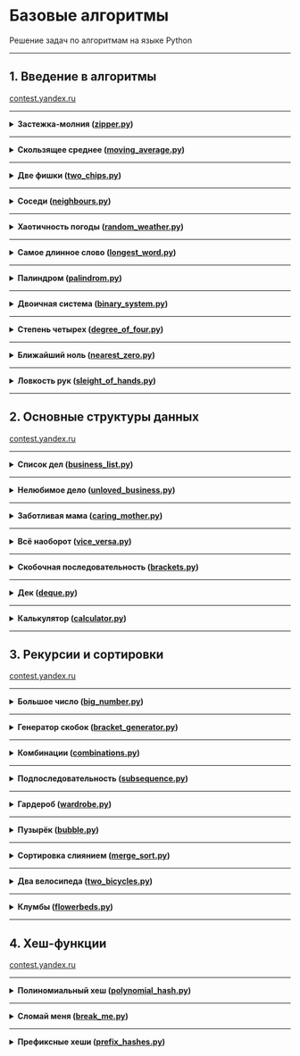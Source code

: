 # Базовые алгоритмы

Решение задач по алгоритмам на языке Python

---

## 1. Введение в алгоритмы

[contest.yandex.ru](https://contest.yandex.ru/contest/23389/problems/)

---

<details>
<summary>
<b>Застежка-молния (<a href="introduction/zipper.py">zipper.py</a>)</b>
</summary>
  
#### Условие
Даны два массива чисел длины n. Составьте из них один массив длины 2n,
в котором числа из входных массивов чередуются (первый — второй — первый — второй — ...).
При этом относительный порядок следования чисел из одного массива должен быть сохранён. 
  
#### Формат ввода
В первой строке записано целое число n –— длина каждого из массивов, 1 ≤ n ≤ 1000.
Во второй строке записано n чисел из первого массива, через пробел.
В третьей строке –— n чисел из второго массива.
Значения всех чисел –— натуральные и не превосходят 1000.

#### Формат вывода
Выведите 2n чисел из объединённого массива через пробел.
  
#### Пример 1
<table><tbody>
  <tr>
  <td><b>Ввод</b></td>
  <td><b>Вывод</b></td>  
  </tr>
  <tr>
    <td valign='top'>
      3<br>
      1 2 3<br>
      4 5 6<br>      
    </td>
    <td valign='top'>
      1 4 2 5 3 6<br>
    </td>      
  </tr>
</tbody></table>
  
#### Пример 2
<table><tbody>
  <tr>
  <td><b>Ввод</b></td>
  <td><b>Вывод</b></td>  
  </tr>
  <tr>
    <td valign='top'>
      1<br>
      1<br>
      2<br>
    </td>
    <td valign='top'>
      1 2<br>
    </td>
  </tr>    
</tbody></table>
  
#### Пример 3
<table><tbody>
  <tr>
   <td><b>Ввод</b></td>
   <td><b>Вывод</b></td>    
  </tr>
  <tr>
    <td valign='top'>
      3<br>
      1 8 9<br>
      2 3 1<br>
    </td>
    <td valign='top'>
      1 2 8 3 9 1<br>
    </td>
  </tr>
</tbody></table>
  
</details>

------

<details>
  <summary>
  <b>Скользящее среднее (<a href="introduction/moving_average.py">moving_average.py</a>)</b>
  </summary>
  
#### Условие
Вам дана статистика по числу запросов в секунду к вашему любимому рекомендательному сервису.
Измерения велись n секунд.
В секунду i поступает qi запросов.
Примените метод скользящего среднего с длиной окна k к этим данным и выведите результат. 
  
#### Формат ввода
В первой строке передаётся натуральное число n, количество секунд, в течение которых велись измерения. 1 ≤ n ≤ 105
Во второй строке через пробел записаны n целых неотрицательных чисел qi, каждое лежит в диапазоне от 0 до 103.
В третьей строке записано натуральное число k (1 ≤ k ≤ n) – окно сглаживания.
Примечание для Go:
Заметьте, что в данной задаче достаточно большой размер ввода. Поэтому необходимо задавать размер буфера для сканнера хотя бы 600 Кб.

#### Формат вывода
Выведите через пробел результат применения метода скользящего среднего к серии измерений.
Должно быть выведено n - k + 1 элементов, каждый элемент — вещественное (дробное) число.
  
#### Пример 1
<table><tbody>
  <tr>
  <td><b>Ввод</b></td>
  <td><b>Вывод</b></td>  
  </tr>
  <tr>
    <td valign='top'>
      7<br>
      1 2 3 4 5 6 7<br>
      4<br>      
    </td>
    <td valign='top'>
      2.5 3.5 4.5 5.5<br>
    </td>      
  </tr>
</tbody></table>
  
#### Пример 2
<table><tbody>
  <tr>
  <td><b>Ввод</b></td>
  <td><b>Вывод</b></td>  
  </tr>
  <tr>
    <td valign='top'>
      9<br>
      9 3 2 0 1 5 1 0 0<br>
      3<br>
    </td>
    <td valign='top'>
      4.6666666667 1.666666667 1 2 2.333333335 2 0.3333333<br>
    </td>
  </tr>    
</tbody></table>
  
#### Пример 3
<table><tbody>
  <tr>
   <td><b>Ввод</b></td>
   <td><b>Вывод</b></td>    
  </tr>
  <tr>
    <td valign='top'>
      5<br>
      1 2 3 4 5<br>
      5<br>
    </td>
    <td valign='top'>
      3<br>
    </td>
  </tr>
</tbody></table>

</details>

------

<details>
<summary>
<b>Две фишки (<a href="introduction/two_chips.py">two_chips.py</a>)</b>
</summary>
  
#### Условие
Рита и Гоша играют в игру. У Риты есть n фишек, на каждой из которых написано количество очков.
Сначала Гоша называет число k, затем Рита должна выбрать две фишки, сумма очков на которых равна заданному числу.
Рите надоело искать фишки самой, и она решила применить свои навыки программирования для решения этой задачи.
Помогите ей написать программу для поиска нужных фишек.
  
#### Формат ввода
В первой строке записано количество фишек n, 2 ≤ n ≤ 104.
Во второй строке записано n целых чисел —– очки на фишках Риты в диапазоне от -105 до 105.
В третьей строке —– загаданное Гошей целое число k, -105 ≤ k ≤ 105.

#### Формат вывода
Нужно вывести два числа —– очки на двух фишках, в сумме дающие k.
Если таких пар несколько, то можно вывести любую из них.
Если таких пар не существует, то вывести «None».
  
#### Пример 1
<table><tbody>
  <tr>
  <td><b>Ввод</b></td>
  <td><b>Вывод</b></td>  
  </tr>
  <tr>
    <td valign='top'>
      6<br>
      -1 -1 -9 -7 3 -6<br>
      2<br>      
    </td>
    <td valign='top'>
      -1 3<br>
    </td>      
  </tr>
</tbody></table>
  
#### Пример 2
<table><tbody>
  <tr>
  <td><b>Ввод</b></td>
  <td><b>Вывод</b></td>  
  </tr>
  <tr>
    <td valign='top'>
      8<br>
      6 2 8 -3 1 1 6 10<br>
      100<br>
    </td>
    <td valign='top'>
      None<br>
    </td>
  </tr>    
</tbody></table>

</details>

------

<details>
<summary>
<b>Соседи (<a href="introduction/neighbours.py">neighbours.py</a>)</b>
</summary>
  
#### Условие
Дана матрица. Нужно написать функцию, которая для элемента возвращает всех его соседей.
Соседним считается элемент, находящийся от текущего на одну ячейку влево, вправо, вверх или вниз.
Диагональные элементы соседними не считаются.
Например, в матрице A соседними элементами для (0, 0) будут 2 и 0. А для (2, 1) –— 1, 2, 7, 7.
  
#### Формат ввода
В первой строке задано n — количество строк матрицы. Во второй — количество столбцов m.
Числа m и n не превосходят 1000. В следующих n строках задана матрица.
Элементы матрицы — целые числа, по модулю не превосходящие 1000.
В последних двух строках записаны координаты элемента, соседей которого нужно найти.
Индексация начинается с нуля.

#### Формат вывода
Напечатайте нужные числа в возрастающем порядке через пробел.
  
#### Пример 1
<table><tbody>
  <tr>
  <td><b>Ввод</b></td>
  <td><b>Вывод</b></td>  
  </tr>
  <tr>
    <td valign='top'>
      4<br>
      3<br>
      1 2 3<br>
      0 2 6<br>
      7 4 1<br>
      2 7 0<br>
      3<br>
      0<br>
    </td>
    <td valign='top'>
      7 7<br>
    </td>      
  </tr>
</tbody></table>
  
#### Пример 2
<table><tbody>
  <tr>
  <td><b>Ввод</b></td>
  <td><b>Вывод</b></td>  
  </tr>
  <tr>
    <td valign='top'>
      4<br>
      3<br>
      1 2 3<br>
      0 2 6<br>
      7 4 1<br>
      2 7 0<br>
      0<br>
      0<br>
    </td>
    <td valign='top'>
      0 2<br>
    </td>
  </tr>    
</tbody></table>

</details>

------

<details>
<summary>
<b>Хаотичность погоды (<a href="introduction/random_weather.py">random_weather.py</a>)</b>
</summary>
  
#### Условие
Метеорологическая служба вашего города решила исследовать погоду новым способом.
Под температурой воздуха в конкретный день будем понимать максимальную температуру в этот день.
Под хаотичностью погоды за n дней служба понимает количество дней, в которые температура строго больше, 
чем в день до (если такой существует) и в день после текущего (если такой существует).
Например, если за 5 дней максимальная температура воздуха составляла [1, 2, 5, 4, 8] градусов,
то хаотичность за этот период равна 2: в 3-й и 5-й дни выполнялись описанные условия.
Определите по ежедневным показаниям температуры хаотичность погоды за этот период.
Заметим, что если число показаний n=1, то единственный день будет хаотичным.
  
#### Формат ввода
В первой строке дано число n –— длина периода измерений в днях, 1 ≤ n≤ 105. 
Во второй строке даны n целых чисел –— значения температуры в каждый из n дней.
Значения температуры не превосходят 273 по модулю.

#### Формат вывода
Выведите единственное число — хаотичность за данный период.
  
#### Пример 1
<table><tbody>
  <tr>
  <td><b>Ввод</b></td>
  <td><b>Вывод</b></td>  
  </tr>
  <tr>
    <td valign='top'>
      7<br>
      -1 -10 -8 0 2 0 5<br>
    </td>
    <td valign='top'>
      3<br>
    </td>      
  </tr>
</tbody></table>
  
#### Пример 2
<table><tbody>
  <tr>
  <td><b>Ввод</b></td>
  <td><b>Вывод</b></td>  
  </tr>
  <tr>
    <td valign='top'>
      5<br>
      1 2 5 4 8<br>
    </td>
    <td valign='top'>
      2<br>
    </td>
  </tr>    
</tbody></table>

</details>

------

<details>
<summary>
<b>Самое длинное слово (<a href="introduction/longest_word.py">longest_word.py</a>)</b>
</summary>
  
#### Условие
Чтобы подготовиться к семинару, Гоше надо прочитать статью по эффективному менеджменту.
Так как Гоша хочет спланировать день заранее, ему необходимо оценить сложность статьи.
Он придумал такой метод оценки: берётся случайное предложение из текста и в нём ищется самое длинное слово.
Его длина и будет условной сложностью статьи.
Помогите Гоше справиться с этой задачей.
  
#### Формат ввода
В первой строке дана длина текста L (1 ≤ L ≤ 105).
В следующей строке записан текст, состоящий из строчных латинских букв и пробелов.
Слово —– последовательность букв, не разделённых пробелами. 
Пробелы могут стоять в самом начале строки и в самом её конце.
Текст заканчивается переносом строки, этот символ не включается в число остальных L символов.

#### Формат вывода
В первой строке выведите самое длинное слово. Во второй строке выведите его длину.
Если подходящих слов несколько, выведите то, которое встречается раньше.
  
#### Пример 1
<table><tbody>
  <tr>
  <td><b>Ввод</b></td>
  <td><b>Вывод</b></td>  
  </tr>
  <tr>
    <td valign='top'>
      19<br>
      i love segment tree<br>
    </td>
    <td valign='top'>
      segment<br>
      7<br>
    </td>      
  </tr>
</tbody></table>
  
#### Пример 2
<table><tbody>
  <tr>
  <td><b>Ввод</b></td>
  <td><b>Вывод</b></td>  
  </tr>
  <tr>
    <td valign='top'>
      21<br>
      frog jumps from river<br>
    </td>
    <td valign='top'>
      jumps<br>
      5<br>
    </td>
  </tr>    
</tbody></table>

</details>

------

<details>
<summary>
<b>Палиндром (<a href="introduction/palindrom.py">palindrom.py</a>)</b>
</summary>
  
#### Условие
Помогите Васе понять, будет ли фраза палиндромом.
Учитываются только буквы и цифры, заглавные и строчные буквы считаются одинаковыми.
Решение должно работать за O(N), где N — длина строки на входе.
  
#### Формат ввода
В единственной строке записана фраза или слово.
Буквы могут быть только латинские. Длина текста не превосходит 20000 символов.
Фраза может состоять из строчных и прописных латинских букв, цифр, знаков препинания.

#### Формат вывода
Выведите «True», если фраза является палиндромом, и «False», если не является.
  
#### Пример 1
<table><tbody>
  <tr>
  <td><b>Ввод</b></td>
  <td><b>Вывод</b></td>  
  </tr>
  <tr>
    <td valign='top'>
      A man, a plan, a canal: Panama<br>
    </td>
    <td valign='top'>
      True<br>
    </td>      
  </tr>
</tbody></table>
  
#### Пример 2
<table><tbody>
  <tr>
  <td><b>Ввод</b></td>
  <td><b>Вывод</b></td>  
  </tr>
  <tr>
    <td valign='top'>
      zo<br>
    </td>
    <td valign='top'>
      False<br>
    </td>
  </tr>    
</tbody></table>

</details>

------

<details>
<summary>
<b>Двоичная система (<a href="introduction/binary_system.py">binary_system.py</a>)</b>
</summary>
  
#### Условие
Тимофей записал два числа в двоичной системе счисления и попросил Гошу вывести их сумму, также в двоичной системе.
Встроенную в язык программирования возможность сложения двоичных чисел применять нельзя.
Помогите Гоше решить задачу.
Решение должно работать за O(N), где N –— количество разрядов максимального числа на входе.
  
#### Формат ввода
Два числа в двоичной системе счисления, каждое на отдельной строке.
Длина каждого числа не превосходит 10 000 символов.

#### Формат вывода
Одно число в двоичной системе счисления.
  
#### Пример 1
<table><tbody>
  <tr>
  <td><b>Ввод</b></td>
  <td><b>Вывод</b></td>  
  </tr>
  <tr>
    <td valign='top'>
      1010<br>
      1011<br>
    </td>
    <td valign='top'>
      10101<br>
    </td>      
  </tr>
</tbody></table>
  
#### Пример 2
<table><tbody>
  <tr>
  <td><b>Ввод</b></td>
  <td><b>Вывод</b></td>  
  </tr>
  <tr>
    <td valign='top'>
      1<br>
      1<br>
    </td>
    <td valign='top'>
      10<br>
    </td>
  </tr>    
</tbody></table>

</details>

------

<details>
<summary>
<b>Степень четырех (<a href="introduction/degree_of_four.py">degree_of_four.py</a>)</b>
</summary>
  
#### Условие
Напишите программу, которая определяет, будет ли положительное целое число степенью четвёрки.
Подсказка: степенью четвёрки будут все числа вида 4n, где n – целое неотрицательное число.
  
#### Формат ввода
На вход подаётся целое число в диапазоне от 1 до 10000.

#### Формат вывода
Выведите «True», если число является степенью четырёх, «False» –— в обратном случае.
  
#### Пример 1
<table><tbody>
  <tr>
  <td><b>Ввод</b></td>
  <td><b>Вывод</b></td>  
  </tr>
  <tr>
    <td valign='top'>
      15<br>
    </td>
    <td valign='top'>
      False<br>
    </td>      
  </tr>
</tbody></table>
  
#### Пример 2
<table><tbody>
  <tr>
  <td><b>Ввод</b></td>
  <td><b>Вывод</b></td>  
  </tr>
  <tr>
    <td valign='top'>
      16<br>
    </td>
    <td valign='top'>
      True<br>
    </td>
  </tr>    
</tbody></table>

</details>

------

<details>
<summary>
<b>Ближайший ноль (<a href="introduction/nearest_zero.py">nearest_zero.py</a>)</b>
</summary>
  
#### Условие
Тимофей ищет место, чтобы построить себе дом. Улица, на которой он хочет жить, имеет длину n, то есть состоит из n одинаковых идущих подряд участков.
Каждый участок либо пустой, либо на нём уже построен дом.
Общительный Тимофей не хочет жить далеко от других людей на этой улице.
Поэтому ему важно для каждого участка знать расстояние до ближайшего пустого участка.
Если участок пустой, эта величина будет равна нулю — расстояние до самого себя.
Помогите Тимофею посчитать искомые расстояния. Для этого у вас есть карта улицы. 
Дома в городе Тимофея нумеровались в том порядке, в котором строились, поэтому их номера на карте никак не упорядочены.
Пустые участки обозначены нулями.
  
#### Формат ввода
В первой строке дана длина улицы —– n (1 ≤ n ≤ 106).
В следующей строке записаны n целых неотрицательных чисел — номера домов и обозначения пустых участков на карте (нули).
Гарантируется, что в последовательности есть хотя бы один ноль.
Номера домов (положительные числа) уникальны и не превосходят 109.

#### Формат вывода
Для каждого из участков выведите расстояние до ближайшего нуля. Числа выводите в одну строку, разделяя их пробелами.
  
#### Пример 1
<table><tbody>
  <tr>
  <td><b>Ввод</b></td>
  <td><b>Вывод</b></td>  
  </tr>
  <tr>
    <td valign='top'>
      5<br>
      0 1 4 9 0 0<br>
    </td>
    <td valign='top'>
     0 1 2 1 0<br>
    </td>      
  </tr>
</tbody></table>
  
#### Пример 2
<table><tbody>
  <tr>
  <td><b>Ввод</b></td>
  <td><b>Вывод</b></td>  
  </tr>
  <tr>
    <td valign='top'>
      6<br>
      0 7 9 4 8 20<br>
    </td>
    <td valign='top'>
      0 1 2 3 4 5<br>
    </td>
  </tr>    
</tbody></table>

</details>

------

<details>
<summary>
<b>Ловкость рук (<a href="introduction/sleight_of_hands.py">sleight_of_hands.py</a>)</b>
</summary>
  
#### Условие
«Тренажёр для скоростной печати» представляет собой квадратную клавиатуру из шестнадцати клавиш размером 4x4.
На каждой клавише может быть изображена либо точка, либо цифра от 1 до 9.
Занятие на тренажёре делится на раунды :
каждый раунд состоит из нескольких игр;
в разных раундах число игр может быть разным;
номер каждой игры в раунде обозначается счётчиком t.
Для каждого раунда на клавишах устанавливаются определённые значения, которые остаются неизменными в течение всех игр раунда.
Значение счётчика игр t не может превысить значение самого большого числа, отображённого на клавиатуре в текущем раунде.
В упражнении на тренажёре принимают участие два игрока, они играют вдвоём на одной клавиатуре.
Для каждого раунда устанавливается максимальное число клавиш, которые может нажать один игрок (оно обозначается переменной k и не изменяется в течение раунда).
В каждой отдельной игре участники должны вместе нажать на клавиши, на которых изображена цифра, соответствующая номеру игры t.
Например, во второй игре раунда игроки должны нажать все те клавиши, на которых изображена двойка.
В раунде могут быть игры, где не требуется нажимать кнопки: например, в приведённом варианте раунда в играх от t = 4 до t = 8 кнопки нажимать не потребуется: на клавиатуре нет цифр от 4 до 8.
Если в очередной игре у участников есть возможность нажать все необходимые клавиши — они их нажимают и получают 1 балл.
Предположим, что для раунда задан набор кнопок, как на картинке, и k = 3 (каждый из участников может нажать не более трёх кнопок).
Тогда во второй игре (t = 2), где должны быть нажаты двойки, игроки вдвоём смогут нажать только 6 клавиш (k * 2 = 6). 
Но на клавиатуре семь двоек; участники не смогут нажать их все и не получат балл.

Напишите программу, которая будет принимать данные для определённого раунда:
значение k, значения для кнопок и вычислит количество баллов, которое будут заработано в этом раунде.
  
#### Формат ввода
В первой строке дано целое число k (1 ≤ k ≤ 5).
В четырёх следующих строках заданы значения для кнопок –— по 4 символа в каждой строке. Каждый символ —– либо точка, либо цифра от 1 до 9.
Символы одной строки идут подряд и не разделены пробелами.

#### Формат вывода
Выведите единственное число –— количество баллов, которое игроки наберут в раунде.
  
#### Пример 1
<table><tbody>
  <tr>
  <td><b>Ввод</b></td>
  <td><b>Вывод</b></td>  
  </tr>
  <tr>
    <td valign='top'>
      3<br>
      1231<br>
      2..2<br>
      2..2<br>
      2..2<br>
    </td>
    <td valign='top'>
     2<br>
    </td>      
  </tr>
</tbody></table>
  
#### Пример 2
<table><tbody>
  <tr>
  <td><b>Ввод</b></td>
  <td><b>Вывод</b></td>  
  </tr>
  <tr>
    <td valign='top'>
      4<br>
      1111<br>
      9999<br>
      1111<br>
      9911<br>
    </td>
    <td valign='top'>
      1<br>
    </td>
  </tr>    
</tbody></table>

#### Пример 3
<table><tbody>
  <tr>
  <td><b>Ввод</b></td>
  <td><b>Вывод</b></td>  
  </tr>
  <tr>
    <td valign='top'>
      4<br>
      1111<br>
      1111<br>
      1111<br>
      1111<br>
    </td>
    <td valign='top'>
      0<br>
    </td>
  </tr>    
</tbody></table>

</details>

------

## 2. Основные структуры данных

[contest.yandex.ru](https://contest.yandex.ru/contest/23758/problems/)

---

<details>
<summary>
<b>Список дел (<a href="basic_data_structures/business_list.py">business_list.py</a>)</b>
</summary>
  
#### Условие
Васе нужно распечатать свой список дел на сегодня. Помогите ему: напишите функцию, которая печатает все его дела. Известно, что дел у Васи не больше 5000.
Внимание: в этой задаче не нужно считывать входные данные. Нужно написать только функцию, которая принимает на вход голову списка и печатает его элементы.
Ниже дано описание структуры, которая задаёт узел списка.
Используйте заготовки кода для данной задачи, расположенные по ссылкам:

- c++
- Java
- js
- Python
- C#
- go

Решение надо отправлять только в виде файла с расширением, которое соответствует вашему языку. Иначе даже корректно написанное решение не пройдет тесты.
  
#### Формат ввода
В качестве ответа сдайте только код функции, которая печатает элементы списка. Длина списка не превосходит 5000 элементов. Список не бывает пустым.
Следуйте следующим правилам при отправке решений:
- По умолчанию выбран компилятор Make, выбор компилятора в данной задаче недоступен.
- Решение нужно отправлять в виде файла с расширением соответствующем вашему языку программирования.
- Для Java файл должен называться Solution.java, для C# – Solution.cs
- Для остальных языков программирования это имя использовать нельзя (имя «solution» тоже).
- Для Go укажите package main.

#### Формат вывода
Функция должна напечатать элементы списка по одному в строке.
  
</details>

------

<details>
<summary>
<b>Нелюбимое дело (<a href="basic_data_structures/unloved_business.py">unloved_business.py</a>)</b>
</summary>
  
#### Условие
Вася размышляет, что ему можно не делать из того списка дел, который он составил. Но, кажется, все пункты очень важные! Вася решает загадать число и удалить дело, которое идёт под этим номером. Список дел представлен в виде односвязного списка. Напишите функцию solution, которая принимает на вход голову списка и номер удаляемого дела и возвращает голову обновлённого списка.
Внимание: в этой задаче не нужно считывать входные данные. Нужно написать только функцию, которая принимает на вход голову списка и номер удаляемого элемента и возвращает голову обновлённого списка.
Используйте заготовки кода для данной задачи, расположенные по ссылкам:

- c++
- Java
- js
- Python
- C#
- go

Решение надо отправлять только в виде файла с расширением, которое соответствует вашему языку. Иначе даже корректно написанное решение не пройдет тесты.
  
#### Формат ввода
Функция принимает голову списка и индекс элемента, который надо удалить (нумерация с нуля). Список содержит не более 5000 элементов. Список не бывает пустым.
Следуйте следующим правилам при отправке решений:
- По умолчанию выбран компилятор Make, выбор компилятора в данной задаче недоступен.
- Решение нужно отправлять в виде файла с расширением соответствующем вашему языку программирования.
- Для Java файл должен называться Solution.java, для C# – Solution.cs
- Для остальных языков программирования это имя использовать нельзя (имя «solution» тоже).
- Для Go укажите package main.

#### Формат вывода
Верните голову списка, в котором удален нужный элемент.
  
</details>

------

<details>
<summary>
<b>Заботливая мама (<a href="basic_data_structures/caring_mother.py">caring_mother.py</a>)</b>
</summary>
  
#### Условие
Мама Васи хочет знать, что сын планирует делать и когда. Помогите ей: напишите функцию solution, определяющую индекс первого вхождения передаваемого ей на вход значения в связном списке, если значение присутствует.
Внимание: в этой задаче не нужно считывать входные данные. Нужно написать только функцию, которая принимает на вход голову списка и искомый элемент, а возвращает целое число — индекс найденного элемента или -1.
Используйте заготовки кода для данной задачи, расположенные по ссылкам:

- c++
- Java
- js
- Python
- C#
- go
- Kotlin
- Swift
  
#### Формат ввода
Функция на вход принимает голову односвязного списка и элемент, который нужно найти. Длина списка не превосходит 10000 элементов. Список не бывает пустым.

Инструкцию по работе с Make вы можете найти в конце этого урока

#### Формат вывода
Функция возвращает индекс первого вхождения искомого элемента в список(индексация начинается с нуля). Если элемент не найден, нужно вернуть -1.
  
</details>

------

<details>
<summary>
<b>Всё наоборот (<a href="basic_data_structures/vice_versa.py">vice_versa.py</a>)</b>
</summary>

#### Условие
Вася решил запутать маму —– делать дела в обратном порядке. Список его дел теперь хранится в двусвязном списке. Напишите функцию, которая вернёт список в обратном порядке.
Внимание: в этой задаче не нужно считывать входные данные. Нужно написать только функцию, которая принимает на вход голову двусвязного списка и возвращает голову перевёрнутого списка.
Используйте заготовки кода для данной задачи, расположенные по ссылкам:

- c++
- Java
- js
- Python
- C#
- go
- Kotlin
- Swift
  
#### Формат ввода
Функция принимает на вход единственный аргумент — голову двусвязного списка.
Длина списка не превосходит 1000 элементов. Список не бывает пустым.

Инструкцию по работе с Make вы можете найти в конце этого урока

#### Формат вывода
Функция должна вернуть голову развернутого списка.
  
</details>

------

<details>
<summary>
<b>Скобочная последовательность (<a href="basic_data_structures/brackets.py">brackets.py</a>)</b>
</summary>

#### Условие
Вот какую задачу Тимофей предложил на собеседовании одному из кандидатов. Если вы с ней ещё не сталкивались, то наверняка столкнётесь –— она довольно популярная.
Дана скобочная последовательность. Нужно определить, правильная ли она.
Будем придерживаться такого определения:
пустая строка —– правильная скобочная последовательность;
правильная скобочная последовательность, взятая в скобки одного типа, –— правильная скобочная последовательность;
правильная скобочная последовательность с приписанной слева или справа правильной скобочной последовательностью —– тоже правильная.
На вход подаётся последовательность из скобок трёх видов: [], (), {}. Напишите функцию is_correct_bracket_seq, которая принимает на вход скобочную последовательность и возвращает True, если последовательность правильная, а иначе False.
  
#### Формат ввода
На вход подаётся одна строка, содержащая скобочную последовательность. Скобки записаны подряд, без пробелов.

#### Формат вывода
Выведите «True» или «False».

#### Пример 1
<table><tbody>
  <tr>
  <td><b>Ввод</b></td>
  <td><b>Вывод</b></td>  
  </tr>
  <tr>
    <td valign='top'>
      {[()]}<br>
      {}<br>
    </td>
    <td valign='top'>
     True<br>
     True<br> 
    </td>      
  </tr>
</tbody></table>
  
  
</details>

------

<details>
<summary>
<b>Дек (<a href="basic_data_structures/deque.py">deque.py</a>)</b>
</summary>

#### Условие
Гоша реализовал структуру данных Дек, максимальный размер которого определяется заданным числом. Методы push_back(x), push_front(x), pop_back(), pop_front() работали корректно. Но, если в деке было много элементов, программа работала очень долго. Дело в том, что не все операции выполнялись за O(1). Помогите Гоше! Напишите эффективную реализацию.

Внимание: при реализации нельзя использовать связный список.
  
#### Формат ввода
В первой строке записано количество команд n — целое число, не превосходящее 100000. Во второй строке записано число m — максимальный размер дека. Он не превосходит 50000. В следующих n строках записана одна из команд:

-push_back(value) – добавить элемент в конец дека. Если в деке уже находится максимальное число элементов, вывести «error».
-push_front(value) – добавить элемент в начало дека. Если в деке уже находится максимальное число элементов, вывести «error».
-pop_front() – вывести первый элемент дека и удалить его. Если дек был пуст, то вывести «error».
-pop_back() – вывести последний элемент дека и удалить его. Если дек был пуст, то вывести «error». value — целое число, по модулю не превосходящее 1000.

#### Формат вывода
Выведите результат выполнения каждой команды на отдельной строке. Для успешных запросов push_back(x) и push_front(x) ничего выводить не надо.

#### Пример 1
<table><tbody>
  <tr>
  <td><b>Ввод</b></td>
  <td><b>Вывод</b></td>  
  </tr>
  <tr>
    <td valign='top'>
      4<br>
      4<br>
      push_front 861<br>
      push_front -819<br>
      pop_back<br>
      pop_back<br>
    </td>
    <td valign='top'>
     861<br>
     -819<br> 
    </td>      
  </tr>
</tbody></table>
  
  
</details>

------

<details>
<summary>
<b>Калькулятор (<a href="basic_data_structures/calculator.py">calculator.py</a>)</b>
</summary>

#### Условие
Задание связано с обратной польской нотацией. Она используется для парсинга арифметических выражений. Еще её иногда называют постфиксной нотацией.

В постфиксной нотации операнды расположены перед знаками операций.

Пример:

10 2 4 *

означает 10 - 2 * 4 и равно 2

Разберём последний пример подробнее:

Знак * стоит сразу после чисел 2 и 4, значит к ним нужно применить операцию, которую этот знак обозначает, то есть перемножить эти два числа. В результате получим 8.

После этого выражение приобретёт вид:

10 8 -

Операцию «минус» нужно применить к двум идущим перед ней числам, то есть 10 и 8. В итоге получаем 2.

Рассмотрим алгоритм более подробно. Для его реализации будем использовать стек.

Для вычисления значения выражения, записанного в обратной польской нотации, нужно считывать выражение слева направо и придерживаться следующих шагов:

Обработка входного символа: Если на вход подан операнд, он помещается на вершину стека. Если на вход подан знак операции, то эта операция выполняется над требуемым количеством значений, взятых из стека в порядке добавления. Результат выполненной операции помещается на вершину стека.
Если входной набор символов обработан не полностью, перейти к шагу 1.
После полной обработки входного набора символов результат вычисления выражения находится в вершине стека. Если в стеке осталось несколько чисел, то надо вывести только верхний элемент.
Замечание про отрицательные числа и деление: в этой задаче под делением понимается математическое целочисленное деление. Это значит, что округление всегда происходит вниз. А именно: если a / b = c, то b ⋅ c — это наибольшее число, которое не превосходит a и одновременно делится без остатка на b.

Например, -1 / 3 = -1. Будьте осторожны: в C++, Java и Go, например, деление чисел работает иначе.

В текущей задаче гарантируется, что деления на отрицательное число нет.
 
#### Формат ввода
В единственной строке дано выражение, записанное в обратной польской нотации. Числа и арифметические операции записаны через пробел.

На вход могут подаваться операции: +, -, *, / и числа, по модулю не превосходящие 10000.

Гарантируется, что значение промежуточных выражений в тестовых данных по модулю не больше 50000.

#### Формат вывода
Выведите единственное число — значение выражения.

#### Пример 
<table><tbody>
  <tr>
  <td><b>Ввод</b></td>
  <td><b>Вывод</b></td>  
  </tr>
  <tr>
    <td valign='top'>
      2 1 + 3 *<br>
    </td>
    <td valign='top'>
     9<br> 
    </td>      
  </tr>
</tbody></table>
  
  
</details>

---

## 3. Рекурсии и сортировки

[contest.yandex.ru](https://contest.yandex.ru/contest/24734/problems/)

---

<details>
<summary>
<b>Большое число (<a href="recursion_and_sortings/big_number.py">big_number.py</a>)</b>
</summary>
  
#### Условие
Вечером ребята решили поиграть в игру «Большое число».
Даны числа. Нужно определить, какое самое большое число можно из них составить.
  
#### Формат ввода
В первой строке записано n — количество чисел. Оно не превосходит 100.
Во второй строке через пробел записаны n неотрицательных чисел, каждое из которых не превосходит 1000.

#### Формат вывода
Нужно вывести самое большое число, которое можно составить из данных чисел.
  
#### Пример 1
<table><tbody>
  <tr>
  <td><b>Ввод</b></td>
  <td><b>Вывод</b></td>  
  </tr>
  <tr>
    <td valign='top'>
      3<br>
      15 56 2<br>      
    </td>
    <td valign='top'>
      56215<br>
    </td>      
  </tr>
</tbody></table>
  
#### Пример 2
<table><tbody>
  <tr>
  <td><b>Ввод</b></td>
  <td><b>Вывод</b></td>  
  </tr>
  <tr>
    <td valign='top'>
      3<br>
      1 783 2<br>
    </td>
    <td valign='top'>
      78321<br>
    </td>
  </tr>    
</tbody></table>
  
#### Пример 3
<table><tbody>
  <tr>
   <td><b>Ввод</b></td>
   <td><b>Вывод</b></td>    
  </tr>
  <tr>
    <td valign='top'>
      5<br>
      2 4 5 2 10<br>
    </td>
    <td valign='top'>
      542210<br>
    </td>
  </tr>
</tbody></table>
  
</details>

------

<details>
<summary>
<b>Генератор скобок (<a href="recursion_and_sortings/bracket_generator.py">bracket_generator.py</a>)</b>
</summary>
  
#### Условие
Рита по поручению Тимофея наводит порядок в правильных скобочных последовательностях (ПСП), состоящих только из круглых скобок (). Для этого ей надо сгенерировать все ПСП длины 2n в алфавитном порядке —– алфавит состоит из ( и ) и открывающая скобка идёт раньше закрывающей.

Помогите Рите —– напишите программу, которая по заданному n выведет все ПСП в нужном порядке.

Рассмотрим второй пример. Надо вывести ПСП из четырёх символов. Таких всего две:

1. (())
2. ()()
(()) идёт раньше ()(), так как первый символ у них одинаковый, а на второй позиции у первой ПСП стоит (, который идёт раньше ).
  
#### Формат ввода
На вход функция принимает n — целое число от 0 до 10.

#### Формат вывода
Функция должна напечатать все возможные скобочные последовательности заданной длины в алфавитном (лексикографическом) порядке.
  
#### Пример 1
<table><tbody>
  <tr>
  <td><b>Ввод</b></td>
  <td><b>Вывод</b></td>  
  </tr>
  <tr>
    <td valign='top'>
      3<br>
      <br>
      <br>
      <br>
    </td>
    <td valign='top'>
      ((()))<br>
      (()())<br>
      (())()<br>
      ()(())<br>
      ()()()<br>
    </td>      
  </tr>
</tbody></table>
  
#### Пример 2
<table><tbody>
  <tr>
  <td><b>Ввод</b></td>
  <td><b>Вывод</b></td>  
  </tr>
  <tr>
    <td valign='top'>
      2<br>
      <br>
      <br>
    </td>
    <td valign='top'>
      (())<br>
      ()()<br>
    </td>
  </tr>    
</tbody></table>
 
</details>

------

<details>
<summary>
<b>Комбинации (<a href="recursion_and_sortings/combinations.py">combinations.py</a>)</b>
</summary>
  
#### Условие
На клавиатуре старых мобильных телефонов каждой цифре соответствовало несколько букв. Примерно так:

2:'abc',
3:'def',
4:'ghi',
5:'jkl',
6:'mno',
7:'pqrs',
8:'tuv',
9:'wxyz'

Вам известно в каком порядке были нажаты кнопки телефона, без учета повторов. Напечатайте все комбинации букв, которые можно набрать такой последовательностью нажатий.
  
#### Формат ввода
На вход подается строка, состоящая из цифр 2-9 включительно. Длина строки не превосходит 10 символов.

#### Формат вывода
Выведите все возможные комбинации букв через пробел.
  
#### Пример 1
<table><tbody>
  <tr>
  <td><b>Ввод</b></td>
  <td><b>Вывод</b></td>  
  </tr>
  <tr>
    <td valign='top'>
      23<br>      
    </td>
    <td valign='top'>
      ad ae af bd be bf cd ce cf<br>      
    </td>      
  </tr>
</tbody></table>
  
#### Пример 2
<table><tbody>
  <tr>
  <td><b>Ввод</b></td>
  <td><b>Вывод</b></td>  
  </tr>
  <tr>
    <td valign='top'>
      92<br>      
    </td>
    <td valign='top'>
      wa wb wc xa xb xc ya yb yc za zb zc<br>      
    </td>
  </tr>    
</tbody></table>
 
</details>

------

<details>
<summary>
<b>Подпоследовательность (<a href="recursion_and_sortings/subsequence.py">subsequence.py</a>)</b>
</summary>
  
#### Условие
Гоша любит играть в игру «Подпоследовательность»: даны 2 строки, и нужно понять, является ли первая из них подпоследовательностью второй. Когда строки достаточно длинные, очень трудно получить ответ на этот вопрос, просто посмотрев на них. Помогите Гоше написать функцию, которая решает эту задачу.
  
#### Формат ввода
В первой строке записана строка s.
Во второй —- строка t.
Обе строки состоят из маленьких латинских букв, длины строк не превосходят 150000. Строки не могут быть пустыми.

#### Формат вывода
Выведите True, если s является подпоследовательностью t, иначе —– False.
  
#### Пример 1
<table><tbody>
  <tr>
  <td><b>Ввод</b></td>
  <td><b>Вывод</b></td>  
  </tr>
  <tr>
    <td valign='top'>
      abc<br>
      ahbgdcu<br>
    </td>
    <td valign='top'>
      True<br>      
    </td>      
  </tr>
</tbody></table>
  
#### Пример 2
<table><tbody>
  <tr>
  <td><b>Ввод</b></td>
  <td><b>Вывод</b></td>  
  </tr>
  <tr>
    <td valign='top'>
      abcp<br>
      ahpc<br>
    </td>
    <td valign='top'>
      False<br>      
    </td>
  </tr>    
</tbody></table>
 
</details>

------

<details>
<summary>
<b>Гардероб (<a href="recursion_and_sortings/wardrobe.py">wardrobe.py</a>)</b>
</summary>
  
#### Условие
Рита решила оставить у себя одежду только трёх цветов: розового, жёлтого и малинового. После того как вещи других расцветок были убраны, Рита захотела отсортировать свой новый гардероб по цветам. Сначала должны идти вещи розового цвета, потом —– жёлтого, и в конце —– малинового. Помогите Рите справиться с этой задачей.
Примечание: попробуйте решить задачу за один проход по массиву!
  
#### Формат ввода
В первой строке задано количество предметов в гардеробе: n –— оно не превосходит 1000000. Во второй строке даётся массив, в котором указан цвет для каждого предмета. Розовый цвет обозначен 0, жёлтый —– 1, малиновый –— 2.

#### Формат вывода
Нужно вывести в строку через пробел цвета предметов в правильном порядке.
  
#### Пример 1
<table><tbody>
  <tr>
  <td><b>Ввод</b></td>
  <td><b>Вывод</b></td>  
  </tr>
  <tr>
    <td valign='top'>
      7<br>
      0 2 1 2 0 0 1<b>
    </td>
    <td valign='top'>
      0 0 0 1 1 2 2<br>      
    </td>      
  </tr>
</tbody></table>
  
#### Пример 2
<table><tbody>
  <tr>
  <td><b>Ввод</b></td>
  <td><b>Вывод</b></td>  
  </tr>
  <tr>
    <td valign='top'>
      5<br>
      2 1 2 0 1<br>
    </td>
    <td valign='top'>
      0 1 1 2 2<br>      
    </td>
  </tr>    
</tbody></table>

#### Пример 3
<table><tbody>
  <tr>
  <td><b>Ввод</b></td>
  <td><b>Вывод</b></td>  
  </tr>
  <tr>
    <td valign='top'>
      6<br>
      2 1 1 2 0 2<br>
    </td>
    <td valign='top'>
      0 1 1 2 2 2<br>      
    </td>
  </tr>    
</tbody></table>
 
</details>

------

<details>
<summary>
<b>Пузырёк (<a href="recursion_and_sortings/bubble.py">bubble.py</a>)</b>
</summary>
  
#### Условие
Чтобы выбрать самый лучший алгоритм для решения задачи, Гоша продолжил изучать разные сортировки. На очереди сортировка пузырьком — https://ru.wikipedia.org/wiki/Сортировка_пузырьком

Её алгоритм следующий (сортируем по неубыванию):
На каждой итерации проходим по массиву, поочередно сравнивая пары соседних элементов. Если элемент на позиции i больше элемента на позиции i + 1, меняем их местами. После первой итерации самый большой элемент всплывёт в конце массива.
Проходим по массиву, выполняя указанные действия до тех пор, пока на очередной итерации не окажется, что обмены больше не нужны, то есть массив уже отсортирован.
После не более чем n – 1 итераций выполнение алгоритма заканчивается, так как на каждой итерации хотя бы один элемент оказывается на правильной позиции.
Помогите Гоше написать код алгоритма.
  
#### Формат ввода
В первой строке на вход подаётся натуральное число n — длина массива, 2 ≤ n ≤ 1000.
Во второй строке через пробел записано n целых чисел.
Каждое из чисел по модулю не превосходит 1000.

Обратите внимание, что считывать нужно только 2 строки: значение n и входной массив.

#### Формат вывода
После каждого прохода по массиву, на котором какие-то элементы меняются местами, выводите его промежуточное состояние.
Таким образом, если сортировка завершена за k меняющих массив итераций, то надо вывести k строк по n чисел в каждой — элементы массива после каждой из итераций.
Если массив был изначально отсортирован, то просто выведите его.
  
#### Пример 1
<table><tbody>
  <tr>
  <td><b>Ввод</b></td>
  <td><b>Вывод</b></td>  
  </tr>
  <tr>
    <td valign='top'>
      5<br>
      4 3 9 2 1<b>
    </td>
    <td valign='top'>
      3 4 2 1 9<br>
      3 2 1 4 9<br>
      2 1 3 4 9<br>
      1 2 3 4 9<br>
    </td>      
  </tr>
</tbody></table>
  
#### Пример 2
<table><tbody>
  <tr>
  <td><b>Ввод</b></td>
  <td><b>Вывод</b></td>  
  </tr>
  <tr>
    <td valign='top'>
      5<br>
      12 8 9 10 11<br>
    </td>
    <td valign='top'>
      8 9 10 11 12<br>      
    </td>
  </tr>    
</tbody></table>
 
</details>

------

<details>
<summary>
<b>Сортировка слиянием (<a href="recursion_and_sortings/merge_sort.py">merge_sort.py</a>)</b>
</summary>
  
#### Условие
Гоше дали задание написать красивую сортировку слиянием. Поэтому Гоше обязательно надо реализовать отдельно функцию merge и функцию merge_sort.
Функция merge принимает два отсортированных массива, сливает их в один отсортированный массив и возвращает его. Если требуемая сигнатура имеет вид merge(array, left, mid, right), то первый массив задаётся полуинтервалом [left,mid) массива array, а второй – полуинтервалом [mid,right) массива array.
Функция merge_sort принимает некоторый подмассив, который нужно отсортировать. Подмассив задаётся полуинтервалом — его началом и концом. Функция должна отсортировать передаваемый в неё подмассив, она ничего не возвращает.
Функция merge_sort разбивает полуинтервал на две половинки и рекурсивно вызывает сортировку отдельно для каждой. Затем два отсортированных массива сливаются в один с помощью merge.
Заметьте, что в функции передаются именно полуинтервалы [bein,end), то есть правый конец не включается. Например, если вызвать merge_sort(arr, 0, 4), где 
arr=[4,5,3,0,1,2], то будут отсортированы только первые четыре элемента, изменённый массив будет выглядеть как arr=[0,34,5,1,2].
Реализуйте эти две функции.
Используйте заготовки кода для данной задачи, расположенные по ссылкам:
c++
Java
js
Python
C#
go
Kotlin
Swift
  
#### Формат ввода
В первой строке на вход подаётся натуральное число n — длина массива, 2 ≤ n ≤ 1000.
Во второй строке через пробел записано n целых чисел.
Каждое из чисел по модулю не превосходит 1000.

Обратите внимание, что считывать нужно только 2 строки: значение n и входной массив.

#### Формат вывода
Передаваемый в функции массив состоит из целых чисел, не превосходящих по модулю 109. Длина сортируемого диапазона не превосходит 105.

Инструкцию по работе с Make вы можете найти в конце этого урока

</details>

------

<details>
<summary>
<b>Два велосипеда (<a href="recursion_and_sortings/two_bicycles.py">two_bicycles.py</a>)</b>
</summary>
  
#### Условие
Вася решил накопить денег на два одинаковых велосипеда — себе и сестре. У Васи есть копилка, в которую каждый день он может добавлять деньги (если, конечно, у него есть такая финансовая возможность). В процессе накопления Вася не вынимает деньги из копилки.
У вас есть информация о росте Васиных накоплений — сколько у Васи в копилке было денег в каждый из дней.
Ваша задача — по заданной стоимости велосипеда определить первый день, в которой Вася смог бы купить один велосипед, и первый день, в который Вася смог бы купить два велосипеда.
Подсказка: решение должно работать за O(log n).
  
#### Формат ввода
В первой строке дано число дней n, по которым велись наблюдения за Васиными накоплениями. 1 ≤ n ≤ 106.
В следующей строке записаны n целых неотрицательных чисел. Числа идут в порядке неубывания. Каждое из чисел не превосходит 106.
В третьей строке записано целое положительное число s — стоимость велосипеда. Это число не превосходит 106.
Обратите внимание, что считывать нужно только 2 строки: значение n и входной массив.

#### Формат вывода
Нужно вывести два числа — номера дней по условию задачи.
Если необходимой суммы в копилке не нашлось, нужно вернуть -1 вместо номера дня.

#### Пример 1
<table><tbody>
  <tr>
  <td><b>Ввод</b></td>
  <td><b>Вывод</b></td>  
  </tr>
  <tr>
    <td valign='top'>
      6<br>
      1 2 4 4 6 8<b>
      3<b>  
    </td>
    <td valign='top'>
      3 5<br>      
    </td>      
  </tr>
</tbody></table>
  
#### Пример 2
<table><tbody>
  <tr>
  <td><b>Ввод</b></td>
  <td><b>Вывод</b></td>  
  </tr>
  <tr>
    <td valign='top'>
      6<br>
      1 2 4 4 4 4<br>
      3<b>
    </td>
    <td valign='top'>
      3 -1<br>      
    </td>
  </tr>    
</tbody></table>

#### Пример 3
<table><tbody>
  <tr>
  <td><b>Ввод</b></td>
  <td><b>Вывод</b></td>  
  </tr>
  <tr>
    <td valign='top'>
      6<br>
      1 2 4 4 4 4<br>
      10<b>
    </td>
    <td valign='top'>
      -1 -1<br>      
    </td>
  </tr>    
</tbody></table>

</details>

------

<details>
<summary>
<b>Клумбы (<a href="recursion_and_sortings/flowerbeds.py">flowerbeds.py</a>)</b>
</summary>
  
#### Условие
Алла захотела, чтобы у неё под окном были узкие клумбы с тюльпанам. На схеме земельного участка клумбы обозначаются просто горизонтальными отрезками, лежащими на одной прямой. Для ландшафтных работ было нанято n садовников. Каждый из них обрабатывал какой-то отрезок на схеме. Процесс был организован не очень хорошо, иногда один и тот же отрезок или его часть могли быть обработаны сразу несколькими садовниками. Таким образом, отрезки, обрабатываемые двумя разными садовниками, сливаются в один. Непрерывный обработанный отрезок затем станет клумбой. Нужно определить границы будущих клумб.
Рассмотрим примеры.
Пример 1:
Даны 4 отрезка: [7,8],[7,8],[2,3],[6,10].
Два одинаковых отрезка [7,8] и [7,8] сливаются в один, но потом их накрывает отрезок [6,10]
Таким образом, имеем две клумбы с координатами [2, 3] и [6,10].
Пример 2
Во втором сэмпле опять 4 отрезка: [2,3], [3,4],[3,4],[5,6].
Отрезки [2,3],[3,4] и [3,4] сольются в один отрезок [2,4].
Отрезок [5,6]  ни с кем не объединяется, добавляем его в ответ.
  
#### Формат ввода
В первой строке задано количество садовников n. Число садовников не превосходит 100000.
В следующих n строках через пробел записаны координаты клумб в формате: start end, где start —– координата начала, end —– координата конца. Оба числа целые, неотрицательные и не превосходят 10 в 7 степени. start строго меньше, чем end.

#### Формат вывода
Нужно вывести координаты каждой из получившихся клумб в отдельных строках. Данные должны выводиться в отсортированном порядке —– сначала клумбы с меньшими координатами, затем —– с бОльшими.

#### Пример 1
<table><tbody>
  <tr>
  <td><b>Ввод</b></td>
  <td><b>Вывод</b></td>  
  </tr>
  <tr>
    <td valign='top'>
      4<br>
      7 8<br>
      7 8<br>
      2 3<br>
      6 10<br>
    </td>
    <td valign='top'>
      2 3<br>  
      6 10<br>
    </td>      
  </tr>
</tbody></table>
  
#### Пример 2
<table><tbody>
  <tr>
  <td><b>Ввод</b></td>
  <td><b>Вывод</b></td>  
  </tr>
  <tr>
    <td valign='top'>
      4<br>
      2 3<br>
      5 6<br>
      3 4<br>
      3 4<br>
    </td>
    <td valign='top'>
      2 4<br>
      5 6<br>
    </td>
  </tr>    
</tbody></table>

#### Пример 3
<table><tbody>
  <tr>
  <td><b>Ввод</b></td>
  <td><b>Вывод</b></td>  
  </tr>
  <tr>
    <td valign='top'>
      6<br>
      1 3<br>
      3 5<br>
      4 6<br>
      5 6<br>
      2 4<br>
      7 10<br>
    </td>
    <td valign='top'>
      1 6<br>
      7 10<br>
    </td>
  </tr>    
</tbody></table>

</details>

---

## 4. Хеш-функции

[contest.yandex.ru](https://contest.yandex.ru/contest/26205/problems/)

---

<details>
<summary>
<b>Полиномиальный хеш (<a href="hash_functions/polynomial_hash.py">polynomial_hash.py</a>)</b>
</summary>
  
#### Условие
Алле очень понравился алгоритм вычисления полиномиального хеша. Помогите ей написать функцию, вычисляющую хеш строки s. В данной задаче необходимо использовать в качестве значений отдельных символов их коды в таблице ASCII.
  
#### Формат ввода
В первой строке дано число a (1 ≤ a ≤ 1000) –— основание, по которому считается хеш.
Во второй строке дано число m (1 ≤ m ≤ 109) –— модуль.
В третьей строке дана строка s (0 ≤ |s| ≤ 106), состоящая из больших и маленьких латинских букв.

#### Формат вывода
Выведите целое неотрицательное число –— хеш заданной строки.
  
#### Пример 1
<table><tbody>
  <tr>
  <td><b>Ввод</b></td>
  <td><b>Вывод</b></td>  
  </tr>
  <tr>
    <td valign='top'>
      123<br>
      100003<br>
      a<br>      
    </td>
    <td valign='top'>
      97<br>
    </td>      
  </tr>
</tbody></table>
  
#### Пример 2
<table><tbody>
  <tr>
  <td><b>Ввод</b></td>
  <td><b>Вывод</b></td>  
  </tr>
  <tr>
    <td valign='top'>
      123<br>
      100003<br>
      hash<br>
    </td>
    <td valign='top'>
      6080<br>
    </td>
  </tr>    
</tbody></table>
  
#### Пример 3
<table><tbody>
  <tr>
   <td><b>Ввод</b></td>
   <td><b>Вывод</b></td>    
  </tr>
  <tr>
    <td valign='top'>
      123<br>
      100003<br>
      HaSH<br>
    </td>
    <td valign='top'>
      56156<br>
    </td>
  </tr>
</tbody></table>
  
</details>

---

<details>
<summary>
<b>Сломай меня (<a href="hash_functions/break_me.py">break_me.py</a>)</b>
</summary>
  
#### Условие
Гоша написал программу, которая сравнивает строки исключительно по их хешам. Если хеш равен, то и строки равны. Тимофей увидел это безобразие и поручил вам сломать программу Гоши, чтобы остальным неповадно было.
В этой задаче вам надо будет лишь найти две различные строки, которые для заданной хеш-функции будут давать одинаковое значение.
a = 1000 и m = 123 987 123.
В данной задаче необходимо использовать в качестве значений отдельных символов их коды в таблице ASCII.
  
#### Формат ввода
В задаче единственный тест без ввода

#### Формат вывода
Отправьте две строки, по одной в строке. Строки могут состоять только из маленьких латинских букв и не должны превышать в длину 1000 знаков каждая. Код отправлять не требуется. Строки из примера использовать нельзя.

Пример вывода:
ezhgeljkablzwnvuwqvp
gbpdcvkumyfxillgnqrv
 
</details>

---

<details>
<summary>
<b>Префиксные хеши (<a href="hash_functions/prefix_hashes.py">prefix_hashes.py</a>)</b>
</summary>
  
#### Условие
Алла не остановилась на достигнутом –— теперь она хочет научиться быстро вычислять хеши произвольных подстрок данной строки. Помогите ей!
На вход поступают запросы на подсчёт хешей разных подстрок. Ответ на каждый запрос должен выполняться за O(1). Допустимо в начале работы программы сделать предподсчёт для дальнейшей работы со строкой.

В данной задаче необходимо использовать в качестве значений отдельных символов их коды в таблице ASCII.
  
#### Формат ввода
В первой строке дано число a (1 ≤ a ≤ 1000) –— основание, по которому считается хеш. Во второй строке дано число m (1 ≤ m ≤ 107) –— модуль. В третьей строке дана строка s (0 ≤ |s| ≤ 106), состоящая из больших и маленьких латинских букв.

В четвертой строке дано число запросов t –— натуральное число от 1 до 105. В каждой из следующих t строк записаны через пробел два числа l и r –— индексы начала и конца очередной подстроки. (1 ≤ l ≤ r ≤ |s|).

#### Формат вывода
Для каждого запроса выведите на отдельной строке хеш заданной в запросе подстроки.

#### Пример 1
<table><tbody>
  <tr>
  <td><b>Ввод</b></td>
  <td><b>Вывод</b></td>  
  </tr>
  <tr>
    <td valign='top'>
      1000<br>
      1000009<br>
      abcdefgh<br>
      7<br>
      1 1<br>
      1 5<br>
      2 3<br>
      3 4<br>
      4 4<br>
      1 8<br>
      5 8<br>      
    </td>
    <td valign='top'>
      97<br>
      225076<br>
      98099<br>
      99100<br>
      100<br>
      436420<br>
      193195<br>           
    </td>      
  </tr>
</tbody></table>
  
#### Пример 2
<table><tbody>
  <tr>
  <td><b>Ввод</b></td>
  <td><b>Вывод</b></td>  
  </tr>
  <tr>
    <td valign='top'>
      100<br>
      10<br>
      a<br>
      1<br>
      1 1<br>
    </td>
    <td valign='top'>
      7<br>
    </td>
  </tr>    
</tbody></table>

</details>
